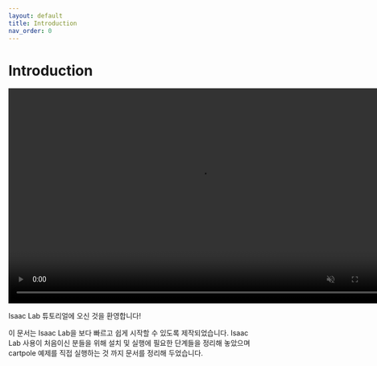 ```yaml
---
layout: default
title: Introduction
nav_order: 0
---
```


# Introduction

<video width="760" height="427.5" controls autoplay muted>
  <source src="assets/video/스크린캐스트 05-02-2025 04:57:48 PM.webm" type="video/webm">
  Your browser does not support the video tag.
</video>


Isaac Lab 튜토리얼에 오신 것을 환영합니다!

이 문서는 Isaac Lab을 보다 빠르고 쉽게 시작할 수 있도록 제작되었습니다. Isaac Lab 사용이 처음이신 분들을 위해 설치 및 실행에 필요한 단계들을 정리해 놓았으며 cartpole 예제를 직접 실행하는 것 까지 문서를 정리해 두었습니다.

